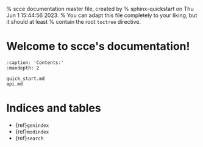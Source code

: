 % scce documentation master file, created by
% sphinx-quickstart on Thu Jun  1 15:44:56 2023.
% You can adapt this file completely to your liking, but it should at least
% contain the root `toctree` directive.

# Welcome to scce's documentation!

```{toctree}
:caption: 'Contents:'
:maxdepth: 2

quick_start.md
api.md
```

# Indices and tables

- {ref}`genindex`
- {ref}`modindex`
- {ref}`search`
